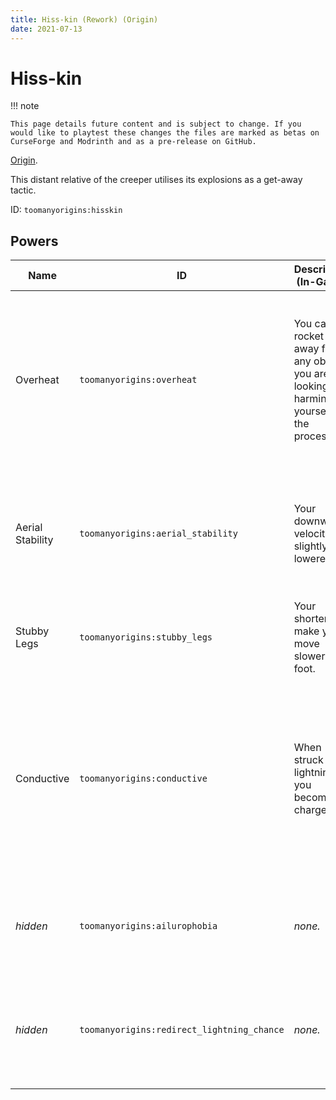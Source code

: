 ```yaml
---
title: Hiss-kin (Rework) (Origin)
date: 2021-07-13
---
```

# Hiss-kin

!!! note

    This page details future content and is subject to change. If you would like to playtest these changes the files are marked as betas on CurseForge and Modrinth and as a pre-release on GitHub.

[Origin](../,,/origins.md).

This distant relative of the creeper utilises its explosions as a get-away tactic.

ID: `toomanyorigins:hisskin`

## Powers

Name | ID | Description (In-Game) | Description (Detailed)
-----|----|-----------------------|------------------------
Overheat | `toomanyorigins:overheat` | You can rocket jump away from any object you are looking at, harming yourself in the process. | Your active power (default: G) lets you launch yourself in the opposite direction you're facing while summoning an explosion if your crosshair is on a block or an entity.
Aerial Stability | `toomanyorigins:aerial_stability` | Your downward velocity is slightly lowered. | Your Y velocity/motion is reduced by 35% and is capped at -1.1 provided you aren't in a liquid, fall flying or a passenger.
Stubby Legs | `toomanyorigins:stubby_legs` | Your shorter legs make you move slower on foot. | Your movement speed is reduced by 25%.
Conductive | `toomanyorigins:conductive` | When struck by lightning, you become charged. | Getting struck by lightning inflicts you with the [Charged](../../../effects/charged.md) status effect for 8 minutes, whilst under this effect, your rocket jump power is boosted and your received fall damage is reduced by 40%.
*hidden* | `toomanyorigins:ailurophobia` | *none.* | Your player model shakes whilst near cats, ocelots or a player with the [Feline](https://origins.readthedocs.io/en/latest/misc/base_contents/origins/feline/) origin.
*hidden* | `toomanyorigins:redirect_lightning_chance` | *none.* | You have a 2.5% chance to redirect the position of lightning that spawns in the world to your current position.